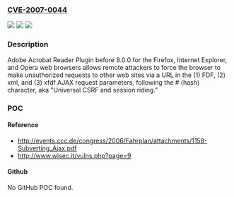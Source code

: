 ### [CVE-2007-0044](https://cve.mitre.org/cgi-bin/cvename.cgi?name=CVE-2007-0044)
![](https://img.shields.io/static/v1?label=Product&message=n%2Fa&color=blue)
![](https://img.shields.io/static/v1?label=Version&message=n%2Fa&color=blue)
![](https://img.shields.io/static/v1?label=Vulnerability&message=n%2Fa&color=brighgreen)

### Description

Adobe Acrobat Reader Plugin before 8.0.0 for the Firefox, Internet Explorer, and Opera web browsers allows remote attackers to force the browser to make unauthorized requests to other web sites via a URL in the (1) FDF, (2) xml, and (3) xfdf AJAX request parameters, following the # (hash) character, aka "Universal CSRF and session riding."

### POC

#### Reference
- http://events.ccc.de/congress/2006/Fahrplan/attachments/1158-Subverting_Ajax.pdf
- http://www.wisec.it/vulns.php?page=9

#### Github
No GitHub POC found.

